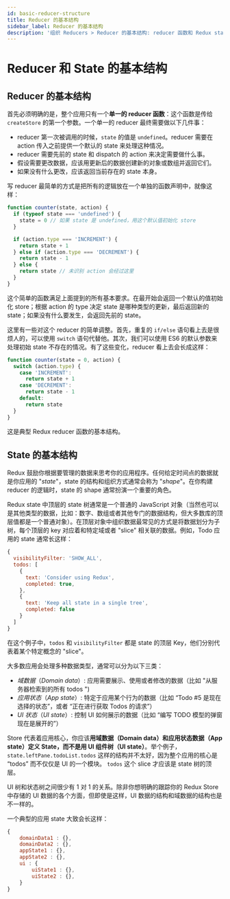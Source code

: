 ```yaml
---
id: basic-reducer-structure
title: Reducer 的基本结构
sidebar_label: Reducer 的基本结构
description: '组织 Reducers > Reducer 的基本结构: reducer 函数和 Redux state 是如何协同工作的'
---
```


# Reducer 和 State 的基本结构

## Reducer 的基本结构

首先必须明确的是，整个应用只有一个**单一的 reducer 函数**：这个函数是传给 `createStore` 的第一个参数。一个单一的 reducer 最终需要做以下几件事：

- reducer 第一次被调用的时候，`state` 的值是 `undefined`。reducer 需要在 action 传入之前提供一个默认的 state 来处理这种情况。
- reducer 需要先前的 state 和 dispatch 的 action 来决定需要做什么事。
- 假设需要更改数据，应该用更新后的数据创建新的对象或数组并返回它们。
- 如果没有什么更改，应该返回当前存在的 state 本身。

写 reducer 最简单的方式是把所有的逻辑放在一个单独的函数声明中，就像这样：

```js
function counter(state, action) {
  if (typeof state === 'undefined') {
    state = 0 // 如果 state 是 undefined，用这个默认值初始化 store
  }

  if (action.type === 'INCREMENT') {
    return state + 1
  } else if (action.type === 'DECREMENT') {
    return state - 1
  } else {
    return state // 未识别 action 会经过这里
  }
}
```

这个简单的函数满足上面提到的所有基本要求。在最开始会返回一个默认的值初始化 store；根据 action 的 type 决定 state 是哪种类型的更新，最后返回新的 state；如果没有什么要发生，会返回先前的 state。

这里有一些对这个 reducer 的简单调整。首先，重复的 `if/else` 语句看上去是很烦人的，可以使用 `switch` 语句代替他。其次，我们可以使用 ES6 的默认参数来处理初始 state 不存在的情况。有了这些变化，reducer 看上去会长成这样：

```js
function counter(state = 0, action) {
  switch (action.type) {
    case 'INCREMENT':
      return state + 1
    case 'DECREMENT':
      return state - 1
    default:
      return state
  }
}
```

这是典型 Redux reducer 函数的基本结构。

## State 的基本结构

Redux 鼓励你根据要管理的数据来思考你的应用程序。任何给定时间点的数据就是你应用的 "_state_"，state 的结构和组织方式通常会称为 "_shape_"。在你构建 reducer 的逻辑时，state 的 shape 通常扮演一个重要的角色。

Redux state 中顶层的 state 树通常是一个普通的 JavaScript 对象（当然也可以是其他类型的数据，比如：数字、数组或者其他专门的数据结构，但大多数库的顶层值都是一个普通对象）。在顶层对象中组织数据最常见的方式是将数据划分为子树，每个顶层的 key 对应着和特定域或者 "slice" 相关联的数据。例如，Todo 应用的 state 通常长这样：

```js
{
  visibilityFilter: 'SHOW_ALL',
  todos: [
    {
      text: 'Consider using Redux',
      completed: true,
    },
    {
      text: 'Keep all state in a single tree',
      completed: false
    }
  ]
}
```

在这个例子中，`todos` 和 `visibilityFilter` 都是 state 的顶层 Key，他们分别代表着某个特定概念的 "slice"。

大多数应用会处理多种数据类型，通常可以分为以下三类：

- _域数据_（_Domain data_）: 应用需要展示、使用或者修改的数据（比如 "从服务器检索到的所有 todos ")
- _应用状态_（_App state_）: 特定于应用某个行为的数据（比如 “Todo #5 是现在选择的状态”，或者 “正在进行获取 Todos 的请求”）
- _UI 状态_（_UI state_）: 控制 UI 如何展示的数据（比如 “编写 TODO 模型的弹窗现在是展开的”）

Store 代表着应用核心，你应该**用域数据（Domain data）和应用状态数据（App state）定义 State，而不是用 UI 组件树（UI state）**。举个例子，`state.leftPane.todoList.todos` 这样的结构并不太好，因为整个应用的核心是 “todos” 而不仅仅是 UI 的一个模块。 `todos` 这个 slice 才应该是 state 树的顶层。

UI 树和状态树之间很少有 1 对 1 的关系。除非你想明确的跟踪你的 Redux Store 中存储的 UI 数据的各个方面，但即使是这样，UI 数据的结构和域数据的结构也是不一样的。

一个典型的应用 state 大致会长这样：

```js
{
    domainData1 : {},
    domainData2 : {},
    appState1 : {},
    appState2 : {},
    ui : {
        uiState1 : {},
        uiState2 : {},
    }
}
```
